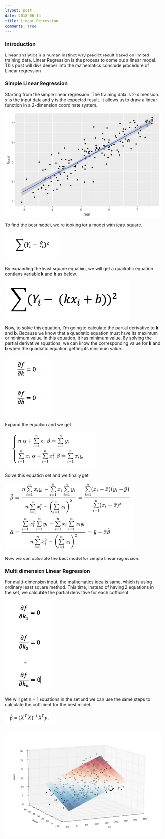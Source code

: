 ```yaml
---
layout: post
date: 2018-06-14
title: Linear Regression
comments: true
---
```


### Introduction
Linear analytics is a human instinct way predict result based on limited training data. Linear Regression is the process to come out a linear model. This post will dive deeper into the mathematics conclude procedure of Linear regression.

### Simple Linear Regression
Starting from the simple linear regression. The training data is 2-dimension. x is the input data and y is the expected result. It allows us to draw a linear function in a 2-dimension coordinate system.

![linear_regression_introduction][1]

To find the best model, we're looking for a model with least square.

![least_square][2]

By expanding the least square equation, we will get a quadratic equation contians variable **k** and **b** as below. 

![quadratic_equation][3]

Now, to solve this equation, I'm going to calculate the partial derivative to **k** and **b**. Because we know that a quadratic equation must have its maximum or minimum value. In this equation, it has minimum value. By solving the partial derivative equations, we can know the corresponding value for **k** and **b** when the quadratic equation getting its minimum value.

![partial_equation][4]

Expand the equation and we get

![expand_equation][5]

Solve this equation set and we finally get

![result][6]

Now we can calculate the best model for simple linear regression.

### Multi dimension Linear Regression
For multi-dimension input, the mathematics idea is same, which is using ordinary least square method. This time, instead of having 2 equations in the set, we calculate the partial derivative for each cofficient.

![multi_dimension][7]

We will get n + 1 equations in the set and we can use the same steps to calculate the cofficient for the best model.

![multi_dimension_graph][9]

![multi_dimension_reuslt][8]


[1]: assets/Linear_Regression/Linear_Regression_introduction.png
[2]: assets/Linear_Regression/least_square.png
[3]: assets/Linear_Regression/quadratic_equation.png
[4]: assets/Linear_Regression/partial_equation.png
[5]: assets/Linear_Regression/expand_equation.png
[6]: assets/Linear_Regression/result.png
[7]: assets/Linear_Regression/multi_dimension.png
[8]: assets/Linear_Regression/multi_dimension_graph.png
[9]: assets/Linear_Regression/multi_dimension_result.png
